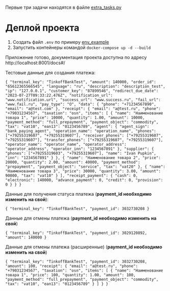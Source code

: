 Первые три задачи находятся в файле [extra_tasks.py](extra_tasks.py)

Деплой проекта
============
1. Создать файл `.env` по примеру [env_example](env_example)
2. Запустить контейнеры командой `docker-compose up -d --build`

Приложение готово, документация проекта доступна по адресу http://localhost:8001/docs#/

Тестовые данные для создания платежа:

`{
    "terminal_key": "TinkoffBankTest",
    "amount": 140000,
    "order_id": "65612365566545",
    "language": "ru",
    "description": "description_test",
    "ip": "127.0.0.1",
    "customer_key": "87899546",
    "redirect_due_date": "2023-07-27T09:33:22.476Z",
    "notification_url": "www.notification.url",
    "success_url": "www.success.ru",
    "fail_url": "www.fail.ru",
    "pay_type": "O",
    "data": {
        "phone": "+71234567890",
        "email": "a@test.com"
    },
    "receipt": {
        "email": "a@test.ru",
        "phone": "+79031234567",
        "taxation": "osn",
        "items": [
            {
                "name": "Наименование товара 1",
                "price": 10000,
                "quantity": 1.00,
                "amount": 10000,
                "payment_method": "full_prepayment",
                "payment_object": "commodity",
                "tax": "vat10",
                "ean13": "0123456789",
                "agent": {
                    "agent_sign": "bank_paying_agent",
                    "operation_name": "operation_name",
                    "phones": ["+79255319607", "+79255319607"],
                    "receiver_phones": ["+79255319607", "+79255319607"],
                    "transfer_phones": ["+79255319607", "+79255319607"],
                    "operator_name": "operator_name",
                    "operator_address": "operator_address",
                    "operator_inn": "1234567891"
                },
                "supplier": {
                    "phones": ["+79255319603", "+79255319607"],
                    "name": "Ivan Pupkin",
                    "inn": "1234567891"
                }
            },
            {
                "name": "Наименование товара 2",
                "price": 20000,
                "quantity": 2.00,
                "amount": 40000,
                "payment_method": "prepayment",
                "payment_object": "service",
                "tax": "vat20"
            },
            {
                "name": "Наименование товара 3",
                "price": 30000,
                "quantity": 3.00,
                "amount": 90000,
                "tax": "vat10"
            }
        ],
        "receipt_payment": {
            "cash": 0,
            "electronic": 140000,
            "advance_payment": 0,
            "credit": 0,
            "provision": 0
        }
    }
}`

Данные для получения статуса платежа (**payment_id необходимо изменить на свой**):

`{
  "terminal_key": "TinkoffBankTest",
  "payment_id": 3032730208
}`

Данные для отмены платежа (**payment_id необходимо изменить на свой**)

`{
  "terminal_key": "TinkoffBankTest",
  "payment_id": 3029120892,
  "amount": 140000
}`

Данные для отмены платежа (расширенные) (**payment_id необходимо изменить на свой**)

`{
    "terminal_key": "TinkoffBankTest",
    "payment_id": 3032730208,
    "amount": 100,
    "receipt": {
        "email": "a@test.ru",
        "phone": "+79031234567",
        "taxation": "osn",
        "items": [
            {
                "name": "Наименование товара 1",
                "price": 100,
                "quantity": 1.00,
                "amount": 100,
                "payment_method": "full_prepayment",
                "payment_object": "commodity",
                "tax": "vat10",
                "ean13": "0123456789"
            }
        ]
    }
}`
